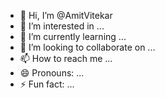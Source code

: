 - 👋 Hi, I’m @AmitVitekar
- 👀 I’m interested in ...
- 🌱 I’m currently learning ...
- 💞️ I’m looking to collaborate on ...
- 📫 How to reach me ...
- 😄 Pronouns: ...
- ⚡ Fun fact: ...

<!---
AmitVitekar/AmitVitekar is a ✨ special ✨ repository because its `README.md` (this file) appears on your GitHub profile.
You can click the Preview link to take a look at your changes.
--->
